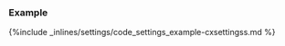 <!-- post: -->


### Example



{%include _inlines/settings/code_settings_example-cxsettingss.md %}


